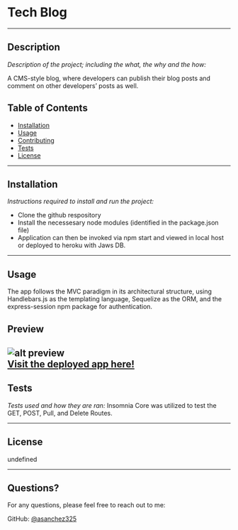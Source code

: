 # Tech Blog

---

## Description 

*Description of the project; including the what, the why and the how:* 

A CMS-style blog, where developers can publish their blog posts and comment on other developers’ posts as well. 

## Table of Contents
* [Installation](#installation)
* [Usage](#usage)
* [Contributing](#contributing)
* [Tests](#tests)
* [License](#license)
---

## Installation

*Instructions required to install and run the project:*

* Clone the github respository
* Install the necessesary node modules (identified in the package.json file)
* Application can then be invoked via npm start and viewed in local host or deployed to heroku with Jaws DB.

---

## Usage 

The app follows the MVC paradigm in its architectural structure, using Handlebars.js as the templating language, Sequelize as the ORM, and the express-session npm package for authentication.

## Preview
![alt preview](assets/Capture1.gif) <br/>
[Visit the deployed app here!](https://pacific-ocean-98839.herokuapp.com/)
---

## Tests

*Tests used and how they are ran:*
Insomnia Core was utilized to test the GET, POST, Pull, and Delete Routes.

---

## License

undefined

---

## Questions?

For any questions, please feel free to reach out to me:

GitHub: [@asanchez325](https://api.github.com/users/asanchez325)